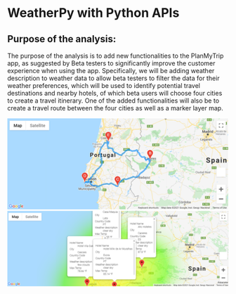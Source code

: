 # WeatherPy with Python APIs

## Purpose of the analysis:

The purpose of the analysis is to add new functionalities to the PlanMyTrip app, as suggested by Beta testers to significantly improve the customer experience when using the app.
Specifically, we will be adding weather description to weather data to allow beta testers to filter the data for their weather preferences, which will be used to identify potential travel destinations and nearby hotels, of which beta users will choose four cities to create a travel itinerary.
One of the added functionalities will also be to create a travel route between the four cities as well as a marker layer map. 

![](WeatherPy_travel_map.png)  
![](WeatherPy_travel_map_markers.png) 

